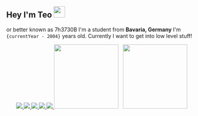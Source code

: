 ## Hey I'm Teo <img src="https://media.giphy.com/media/hvRJCLFzcasrR4ia7z/giphy.gif" width="30px">
or better known as 7h3730B I'm a student from **Bavaria, Germany** I'm `{currentYear - 2004}` years old. Currently I want to get into low level stuff!

<div align="center">
  <a href="https://badges.pufler.dev">
    <img src="https://badges.pufler.dev/visits/7h3730B/puf17640?style=flat-square&color=black&logo=github">
  </a>
  <a href="https://badges.pufler.dev">
    <img src="https://badges.pufler.dev/years/7h3730B?style=flat-square&color=black&logo=github">
  </a>
  <a href="https://badges.pufler.dev">
    <img src="https://badges.pufler.dev/repos/7h3730B?style=flat-square&color=black&logo=github">
  </a>
  <a href="https://badges.pufler.dev">
    <img src="https://badges.pufler.dev/gists/7h3730B?style=flat-square&color=black&logo=github">
  </a>
  <a href="https://badges.pufler.dev">
    <img src="https://badges.pufler.dev/commits/monthly/7h3730B?style=flat-square&color=black&logo=github">
  </a>
<img src="https://github-readme-stats.vercel.app/api/top-langs/?username=7h3730B&layout=compact&hide=css,HTML" height="170" />&nbsp;&nbsp;&nbsp;<img src="https://github-readme-stats.vercel.app/api?username=7h3730B&show_icons=true" height="170" />
</div>